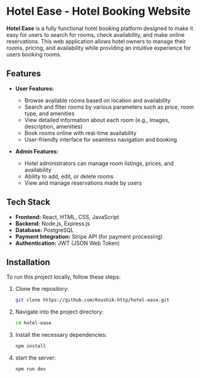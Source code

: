 # Hotel Ease - Hotel Booking Website

**Hotel Ease** is a fully functional hotel booking platform designed to make it easy for users to search for rooms, check availability, and make online reservations. This web application allows hotel owners to manage their rooms, pricing, and availability while providing an intuitive experience for users booking rooms.

## Features

- **User Features:**
  - Browse available rooms based on location and availability
  - Search and filter rooms by various parameters such as price, room type, and amenities
  - View detailed information about each room (e.g., images, description, amenities)
  - Book rooms online with real-time availability
  - User-friendly interface for seamless navigation and booking

- **Admin Features:**
  - Hotel administrators can manage room listings, prices, and availability
  - Ability to add, edit, or delete rooms
  - View and manage reservations made by users

## Tech Stack

- **Frontend:** React, HTML, CSS, JavaScript
- **Backend:** Node.js, Express.js
- **Database:** PostgreSQL
- **Payment Integration:** Stripe API (for payment processing)
- **Authentication:** JWT (JSON Web Token)

## Installation

To run this project locally, follow these steps:

1. Clone the repository:
   ```bash
   git clone https://github.com/Koushik-http/hotel-ease.git
2. Navigate into the project directory:

   ```bash
   cd hotel-ease
3. Install the necessary dependencies:
   ```bash
   npm install
4. start the server:
   ```bash
   npm run dev

   

